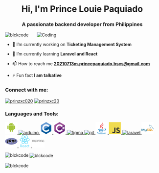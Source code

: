 
<h1 align="center">Hi, I'm Prince Louie Paquiado</h1>
<h3 align="center">A passionate backend developer from Philippines</h3>
<img align="right" alt="Coding" width="400" src="https://giffiles.alphacoders.com/215/215911.gif">

<p align="left"> <img src="https://komarev.com/ghpvc/?username=blckcode&label=Profile%20views&color=0e75b6&style=flat" alt="blckcode" /> </p>

- 🔭 I’m currently working on **Ticketing Management System**

- 🌱 I’m currently learning **Laravel and React**

- 📫 How to reach me **20210713m.princepaquiado.bscs@gmail.com**

- ⚡ Fun fact **I am talkative**

<h3 align="left">Connect with me:</h3>
<p align="left">
<a href="https://fb.com/prinzxc020" target="blank"><img align="center" src="https://raw.githubusercontent.com/rahuldkjain/github-profile-readme-generator/master/src/images/icons/Social/facebook.svg" alt="prinzxc020" height="30" width="40" /></a>
<a href="https://instagram.com/prinzxc20" target="blank"><img align="center" src="https://raw.githubusercontent.com/rahuldkjain/github-profile-readme-generator/master/src/images/icons/Social/instagram.svg" alt="prinzxc20" height="30" width="40" /></a>
</p>

<h3 align="left">Languages and Tools:</h3>
<p align="left"> <a href="https://developer.android.com" target="_blank" rel="noreferrer"> <img src="https://raw.githubusercontent.com/devicons/devicon/master/icons/android/android-original-wordmark.svg" alt="android" width="40" height="40"/> </a> <a href="https://www.arduino.cc/" target="_blank" rel="noreferrer"> <img src="https://cdn.worldvectorlogo.com/logos/arduino-1.svg" alt="arduino" width="40" height="40"/> </a> <a href="https://www.cprogramming.com/" target="_blank" rel="noreferrer"> <img src="https://raw.githubusercontent.com/devicons/devicon/master/icons/c/c-original.svg" alt="c" width="40" height="40"/> </a> <a href="https://www.w3schools.com/cs/" target="_blank" rel="noreferrer"> <img src="https://raw.githubusercontent.com/devicons/devicon/master/icons/csharp/csharp-original.svg" alt="csharp" width="40" height="40"/> </a> <a href="https://www.figma.com/" target="_blank" rel="noreferrer"> <img src="https://www.vectorlogo.zone/logos/figma/figma-icon.svg" alt="figma" width="40" height="40"/> </a> <a href="https://git-scm.com/" target="_blank" rel="noreferrer"> <img src="https://www.vectorlogo.zone/logos/git-scm/git-scm-icon.svg" alt="git" width="40" height="40"/> </a> <a href="https://www.java.com" target="_blank" rel="noreferrer"> <img src="https://raw.githubusercontent.com/devicons/devicon/master/icons/java/java-original.svg" alt="java" width="40" height="40"/> </a> <a href="https://developer.mozilla.org/en-US/docs/Web/JavaScript" target="_blank" rel="noreferrer"> <img src="https://raw.githubusercontent.com/devicons/devicon/master/icons/javascript/javascript-original.svg" alt="javascript" width="40" height="40"/> </a> <a href="https://laravel.com/" target="_blank" rel="noreferrer"> <img src="https://laravel.com/img/logomark.min.svg" alt="laravel" width="40" height="40"/> </a> <a href="https://www.mysql.com/" target="_blank" rel="noreferrer"> <img src="https://raw.githubusercontent.com/devicons/devicon/master/icons/mysql/mysql-original-wordmark.svg" alt="mysql" width="40" height="40"/> </a> <a href="https://www.php.net" target="_blank" rel="noreferrer"> <img src="https://raw.githubusercontent.com/devicons/devicon/master/icons/php/php-original.svg" alt="php" width="40" height="40"/> </a>  <a href="https://reactjs.org/" target="_blank" rel="noreferrer"> 
    <img src="https://raw.githubusercontent.com/devicons/devicon/master/icons/react/react-original-wordmark.svg" alt="react" width="40" height="40"/> 
  </a> 
  <a href="https://expressjs.com" target="_blank" rel="noreferrer"> 
    <img src="https://raw.githubusercontent.com/devicons/devicon/master/icons/express/express-original-wordmark.svg" alt="express" width="40" height="40"/> 
  </a>  </p>


<p><img align="left" src="https://github-readme-stats.vercel.app/api/top-langs?username=blckcode&show_icons=true&locale=en&layout=compact" alt="blckcode" /></p>

<p>&nbsp;<img align="center" src="https://github-readme-stats.vercel.app/api?username=blckcode&show_icons=true&locale=en" alt="blckcode" /></p>

<p><img align="center" src="https://github-readme-streak-stats.herokuapp.com/?user=blckcode&" alt="blckcode" /></p>
